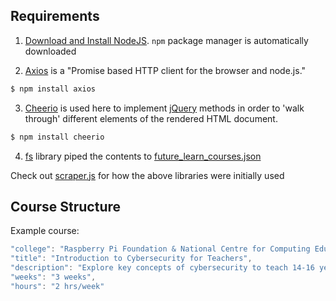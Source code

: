 ## Requirements
1. [Download and Install NodeJS](https://nodejs.org/en/download/). 
```npm``` package manager is automatically downloaded

2. [Axios](https://github.com/axios/axios) is a "Promise based HTTP client for the browser and node.js." 
```javascript
$ npm install axios
```

3. [Cheerio](https://github.com/cheeriojs/cheerio) is used here to implement [jQuery](https://jquery.com/) methods in order to 'walk through' different elements of the rendered HTML document. 
```javascript
$ npm install cheerio
```

4. [fs](https://nodejs.org/api/fs.html) library piped the contents to [future_learn_courses.json](./future_learn_courses.json)

Check out [scraper.js](./scraper.js) for how the above libraries were initially used

## Course Structure

Example course:
```javascript
"college": "Raspberry Pi Foundation & National Centre for Computing Education",
"title": "Introduction to Cybersecurity for Teachers",
"description": "Explore key concepts of cybersecurity to teach 14-16 year-old students with this online cybersecurity course supported by Google.",
"weeks": "3 weeks",
"hours": "2 hrs/week"
```
